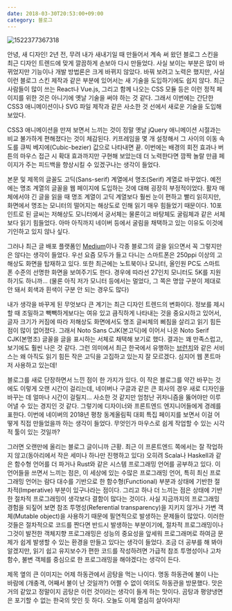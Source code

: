 ```yaml
---
date: 2018-03-30T20:53:00+09:00
category: 블로그
---
```


![1522377367318](http://static.sojin.io/images/2018년_맞이_블로그_새단장/1522377367318.gif)

안녕, 새 디자인! 2년 전, 무려 내가 새내기일 때 만들어서 계속 써 왔던 블로그 스킨을 최근 디자인 트렌드에 맞게 깔끔하게 손보아 다시 만들었다. 사실 보이는 부분은 많이 바뀌었지만 기능이나 개발 방법론은 크게 바뀌지 않았다. 바꿔 보려고 노력은 했지만, 사실 이런 블로그 스킨 제작과 같은 부분에 있어서는 새 기술을 도입하기에도 쉽지 않다. 최근 사람들이 많이 쓰는 React나 Vue.js, 그리고 함께 나오는 CSS 모듈 등은 이런 정적 페이지를 위한 것은 아니기에 옛날 기술을 써야 하는 것 같다. 그래서 이번에는 간단한 CSS3 애니메이션이나 SVG 파일 제작과 같은 사소한 것 선에서 새로운 기술을 도입해 보았다.

CSS3 애니메이션을 만져 보면서 느끼는 것이 정말 옛날 jQuery 애니메이션 시절과는 비교 불가하게 편해졌다는 것이 체감된다. 키프레임을 몇 개 설정해서 그 사이의 이동 속도를 큐빅 베지에(Cubic-bezier) 값으로 나타내면 끝. 이번에는 배경의 회전 효과나 버튼의 마우스 접근 시 확대 효과까지만 구현해 보았는데 더 노력한다면 깜짝 놀랄 만큼 페이지가 주는 피드백을 향상시킬 수 있겠구나는 생각이 들었다.

본문 및 제목의 글꼴도 고딕(Sans-serif) 계열에서 명조(Serif) 계열로 바꾸었다. 예전에는 명조 계열의 글꼴을 웹 페이지에 도입하는 것에 대해 굉장히 부정적이었다. 활자 매체에서야 긴 글을 읽을 때 명조 계열이 고딕 계열보다 훨씬 눈이 편하고 빨리 읽히지만, 화면에서 명조는 모니터의 떨어지는 해상도로 인해 읽기 매우 힘들었기 때문이다. 10포인트로 된 글씨는 저해상도 모니터에서 궁서체는 물론이고 바탕체도 굴림체과 같은 서체보다 읽기 힘들었다. 아마 아직까지 네이버 등에서 굴림을 채택하고 있는 이유도 이것에 기인하고 있지 않나 싶다.

그러나 최근 글 배포 플랫폼인 [Medium](https://medium.com)이나 각종 블로그의 글을 읽으면서 꼭 그렇지만은 않다는 생각이 들었다. 우선 요즘 모두가 들고 다니는 스마트폰은 250ppi 이상의 고해상도 화면을 탑재하고 있다. 또한 최근에는 노트북이나 모니터, 올인원 PC도 스마트폰 수준의 선명한 화면을 보여주기도 한다. 경우에 따라선 27인치 모니터도 5K를 지원하기도 하니까... (물론 아직 저가 모니터 등에서는 멀었다, 그 쪽은 명암 구분이 제대로 안 돼서 회색과 흰색이 구분 안 되는 경우도 많다)

내가 생각을 바꾸게 된 무엇보다 큰 계기는 최근 디자인 트렌드의 변화이다. 정보를 제시할 때 조밀하고 빽빽하게보다는 여유 있고 큼직하게 나타내는 것을 중요시하고 있어서, 글자 크기가 커짐에 따라 저해상도 화면에서도 명조 글씨체의 삐침을 살리고 읽기 힘든 점이 많이 없어졌다. 그래서 Noto Sans CJK(본고딕)에 이어서 나온 Noto Serif CJK(본명조) 글꼴을 글을 표시하는 서체로 채택해 보기로 했다. 결과는 꽤 만족스럽고, 보기에도 훨씬 나은 것 같다. 그런 의미에서 최근 한국에서 유행하는 [브런치](https://brunch.co.kr)와 같은 서비스는 왜 아직도 읽기 힘든 작은 고딕을 고집하고 있는지 잘 모르겠다. 심지어 웹 폰트마저 사용하고 있는데!

블로그를 새로 단장하면서 느낀 점이 한 가지가 있다. 이 작은 블로그를 약간 바꾸는 것에도 이렇게 오랜 시간이 걸리는데, 네이버나 구글과 같은 큰 회사의 경우 새로 디자인을 바꾸는 데 얼마나 시간이 걸릴지... 사소한 것 같지만 엄청난 귀차니즘을 뚫어야만 이루어낼 수 있는 경지인 것 같다. 그렇기에 디자이너와 프론트엔드 엔지니어들에게 경례를 표한다. 이번에 네이버의 2018년 평창 동계올림픽 대회 특집 페이지를 보면서 이걸 어떻게 직접 만들었을까 하는 생각이 들었다. 무엇인가 마우스로 쉽게 작업할 수 있는 시각적 툴이 있는 것일까?

그러면 오랜만에 올리는 블로그 글이니까 근황. 최근 이 프론트엔드 쪽에서는 잘 작업하지 않고(동아리에서 작은 세미나 하나만 진행하고 있다) 오히려 Scala나 Haskell과 같은 함수형 언어를 더 파거나 Rust와 같은 시스템 프로그래밍 언어를 공부하고 있다. 이 언어들을 쓰면서 느끼는 점은, 이 세상에 있는 수많은 프로그래밍 언어, 특히 최신 프로그래밍 언어는 람다 대수를 기반으로 한 함수형(Functional) 부분과 상태에 기반한 절차적(Imperative) 부분이 있구나라는 점이다. 그리고 하나 더 느끼는 점은 상태에 기반한 절차적 프로그래밍이 생각보다 결함이 많다는 것이다. 사실 지금까지의 프로그래밍 경험을 되짚어 보면 참조 투명성(Referential transparency)을 지키지 않거나 가변 객체(Mutable object)을 사용하기 때문에 필연적으로 발생하는 문제들이 많았다. 이러한 것들은 절차적으로 코드를 짠다면 반드시 발생하는 부분이기에, 절차적 프로그래밍이나 그것이 발전한 객체지향 프로그래밍은 성능의 중요성을 앞세워 프로그래머로 하여금 문제가 쉽게 발생할 수 있는 환경을 만들고 있다는 생각이 들었다. 조금 더 공부를 해 봐야 알겠지만, 읽기 쉽고 유지보수가 편한 코드를 작성하려면 가급적 참조 투명성이나 고차 함수, 불변 객체를 중심으로 한 프로그래밍을 해야겠다는 생각이 든다.

제목 옆의 큰 이미지는 어제 하동관에서 곰탕을 먹는 나이다. 명동 하동관에 불이 나는 바람에 (개충격, 어째서 불이 난 것일까?) 어쩔 수 없이 여의도 하동관을 방문했다. 맛은 거의 같았고 정말이지 곰탕은 이런 것이라는 생각이 들게 하는 맛이다. 곰탕과 평양냉면은 포기할 수 없는 한국의 맛인 듯 하다. 오늘도 이제 열심히 살아야지!
